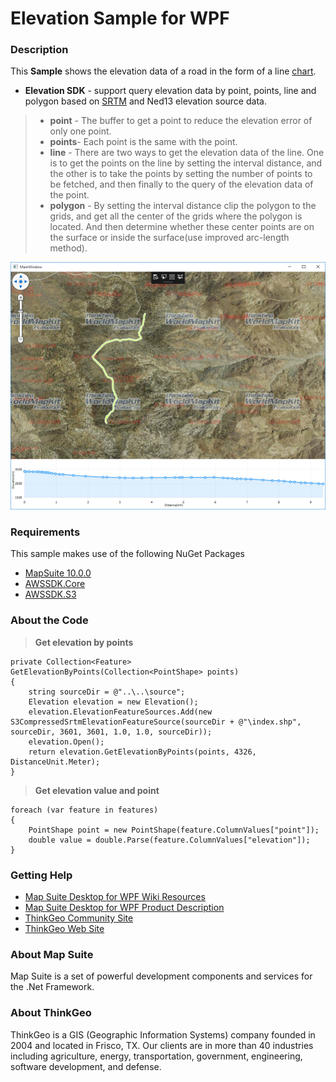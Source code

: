 
# Elevation Sample for WPF
### Description
This **Sample**   shows the elevation data of a road in the form of a line [chart][1].

- **Elevation SDK** - support query elevation data by point, points, line and polygon based on [SRTM][2] and Ned13 elevation source data.
 > - **point** - The buffer to get a point to reduce the elevation error of only one point.
 > - **points**- Each point is the same with the point.
 > - **line** - There are two ways to get the elevation data of the line. One is to get the points on the line by setting the interval distance, and the other is to take the points by setting the number of points to be fetched, and then finally to the query of the elevation data of the point.
 > - **polygon** - By setting the interval distance clip the polygon to the grids, and get all the center of the grids where the polygon is located. And then determine whether these center points are on the surface or inside the surface(use improved arc-length method).

![Alt text](./Capture.PNG)

### Requirements
This sample makes use of the following NuGet Packages

- [MapSuite 10.0.0][4]
- [AWSSDK.Core][5]
- [AWSSDK.S3][6]

### About the Code
>**Get elevation by points**
```
private Collection<Feature> GetElevationByPoints(Collection<PointShape> points)
{
	string sourceDir = @"..\..\source";
	Elevation elevation = new Elevation();
	elevation.ElevationFeatureSources.Add(new S3CompressedSrtmElevationFeatureSource(sourceDir + @"\index.shp", sourceDir, 3601, 3601, 1.0, 1.0, sourceDir));
	elevation.Open();
	return elevation.GetElevationByPoints(points, 4326, DistanceUnit.Meter);
}
```
> **Get elevation value and point**
```
foreach (var feature in features)
{
	PointShape point = new PointShape(feature.ColumnValues["point"]);
	double value = double.Parse(feature.ColumnValues["elevation"]);
}
```

### Getting Help
- [Map Suite Desktop for WPF Wiki Resources][7]
- [Map Suite Desktop for WPF Product Description][8]
- [ThinkGeo Community Site][9]
- [ThinkGeo Web Site][10]

### About Map Suite
Map Suite is a set of powerful development components and services for the .Net Framework.

### About ThinkGeo
ThinkGeo is a GIS (Geographic Information Systems) company founded in 2004 and located in Frisco, TX. Our clients are in more than 40 industries including agriculture, energy, transportation, government, engineering, software development, and defense.


  [1]: https://lvcharts.net/App/examples/v1/wpf/Basic%20Line%20Chart
  [2]: https://dds.cr.usgs.gov/srtm/version2_1/Documentation/SRTM_Topo.pdf
  [4]: https://www.nuget.org/packages?q=ThinkGeo
  [5]: https://www.nuget.org/packages?q=AWSSDK
  [6]: https://www.nuget.org/packages?q=AWSSDK
  [7]: http://wiki.thinkgeo.com/wiki/map_suite_desktop_for_wpf
  [8]: https://thinkgeo.com/desktop
  [9]: http://community.thinkgeo.com/
  [10]: https://www.thinkgeo.com/

